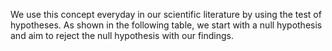 We use this concept everyday in our scientific literature by using the test of hypotheses. As shown in the following table, we start with a null hypothesis and aim to reject the null hypothesis with our findings. 